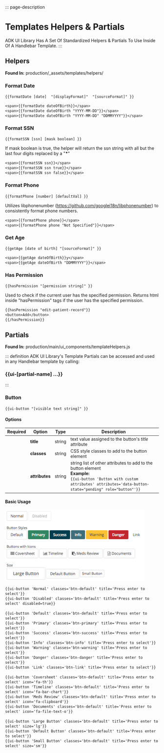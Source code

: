 ::: page-description
# Templates Helpers & Partials #
ADK UI Library Has A Set Of Standardized Helpers & Partials To Use Inside Of A Handlebar Template.
:::

## Helpers ##
**Found In:** production/_assets/templates/helpers/

### Format Date ###
`{{formatDate [date]  "[displayFormat]"  "[sourceFormat]" }}`

```Handlebars
<span>{{formatDate dateOfBirth}}</span>
<span>{{formatDate dateOfBirth "YYYY-MM-DD"}}</span>
<span>{{formatDate dateOfBirth "YYYY-MM-DD" "DDMMYYYY"}}</span>
```

### Format SSN ###
`{{formatSSN [ssn] [mask boolean] }}`

If mask boolean is true, the helper will return the ssn string with all but the last four digits replaced by a "**\***"
```Handlebars
<span>{{formatSSN ssn}}</span>
<span>{{formatSSN ssn true}}</span>
<span>{{formatSSN ssn false}}</span>
```

### Format Phone ###
`{{formatPhone [number] [defaultVal] }}`

Utilizes libphonenumber (https://github.com/googlei18n/libphonenumber) to consistently format phone numbers.
```Handlebars
<span>{{formatPhone phone}}</span>
<span>{{formatPhone phone "Not Specified"}}</span>
```

### Get Age ###
`{{getAge [date of birth] "[sourceFormat]" }}`

```Handlebars
<span>{{getAge dateOfBirth}}y</span>
<span>{{getAge dateOfBirth "DDMMYYYY"}}</span>
```

### Has Permission ###
`{{hasPermission "[permission string]" }}`

Used to check if the current user has the specified permission. Returns html inside "hasPermission" tags if the user has the specified permission.
```Handlebars
{{hasPermission "edit-patient-record"}}
<button>Add</button>
{{/hasPermission}}
```

## Partials ##
**Found In:** production/main/ui_components/templateHelpers.js

::: definition
ADK UI Library's Template Partials can be accessed and used in any Handlebar template by calling:
### **{{ui-[partial-name] ...}}** ###
:::

### Button ###
`{{ui-button "[visible text string]" }}`

#### Options ####
| Required                          | Option            | Type   | Description |
|:---------------------------------:|-------------------|--------|-------------|
|<i class="fa fa-check-circle"></i> | **title**         | string | text value assigned to the button's _title_ attribute |
|                                   | **classes**       | string | CSS style classes to add to the button element |
|                                   | **attributes**    | string | string list of other attributes to add to the button element <br/>**Example:**<br/>`{{ui-button 'Button with custom attributes' attributes='data-button-state="pending" role="button"'}}`|


#### Basic Usage ####
![buttonTemplateHelpers](assets/buttonTemplateHelpers.png "Button Template Helpers Options")
```Handlebars
{{ui-button 'Normal' classes='btn-default' title='Press enter to select'}}
{{ui-button 'Disabled' classes='btn-default' title='Press enter to select' disabled=true}}

{{ui-button 'Default' classes='btn-default' title='Press enter to select'}}
{{ui-button 'Primary' classes='btn-primary' title='Press enter to select'}}
{{ui-button 'Success' classes='btn-success' title='Press enter to select'}}
{{ui-button 'Info' classes='btn-info' title='Press enter to select'}}
{{ui-button 'Warning' classes='btn-warning' title='Press enter to select'}}
{{ui-button 'Danger' classes='btn-danger' title='Press enter to select'}}
{{ui-button 'Link' classes='btn-link' title='Press enter to select'}}

{{ui-button 'Coversheet' classes='btn-default' title='Press enter to select' icon='fa-th'}}
{{ui-button 'Timeline' classes='btn-default' title='Press enter to select' icon='fa-bar-chart'}}
{{ui-button 'Meds Review' classes='btn-default' title='Press enter to select' icon='fa-clipboard'}}
{{ui-button 'Documents' classes='btn-default' title='Press enter to select' icon='fa-file-text-o'}}

{{ui-button 'Large Button' classes='btn-default' title='Press enter to select' size='lg'}}
{{ui-button 'Default Button' classes='btn-default' title='Press enter to select'}}
{{ui-button 'Small Button' classes='btn-default' title='Press enter to select' size='sm'}}
```
